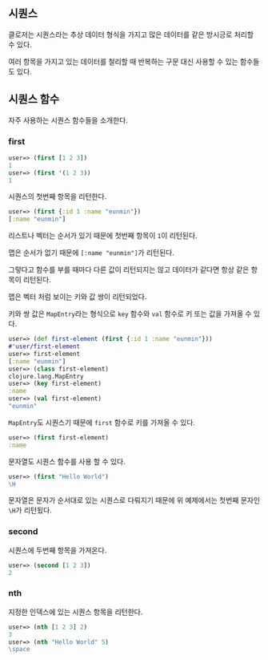 ## 시퀀스

클로저는 시퀀스라는 추상 데이터 형식을 가지고 많은 데이터를 같은 방시긍로 처리할 수 있다.

여러 항목을 가지고 있는 데이터를 철리할 때 반복하는 구문 대신 사용할 수 있는 함수들도 있다.



## 시퀀스 함수

자주 사용하는 시퀀스 함수들을 소개한다.

### first

```clojure
user=> (first [1 2 3])
1
user=> (first '(1 2 3))
1
```

시퀀스의 첫번째 항목을 리턴한다.

```clojure
user=> (first {:id 1 :name "eunmin"})
[:name "eunmin"]
```

리스트나 벡터는 순서가 있기 때문에 첫번째 항목이 `1`이 리턴된다.

맵은 순서가 없기 때문에 `[:name "eunmin"]`가 리턴된다.

그렇다고 함수를 부를 때마다 다른 값이 리턴되지는 않고 데이터가 같다면 항상 같은 항목이 리턴된다.

맵은 벡터 처럼 보이는 키와 값 쌍이 리턴되었다.

키와 쌍 값은 `MapEntry`라는 형식으로 `key` 함수와 `val` 함수로 키 또는 값을 가져올 수 있다.

```clojure
user=> (def first-element (first {:id 1 :name "eunmin"}))
#'user/first-element
user=> first-element
[:name "eunmin"]
user=> (class first-element)
clojure.lang.MapEntry
user=> (key first-element)
:name
user=> (val first-element)
"eunmin"
```

`MapEntry`도 시퀀스기 때문에 `first` 함수로 키를 가져올 수 있다.

```clojure
user=> (first first-element)
:name
```

문자열도 시퀀스 함수를 사용 할 수 있다.

```clojure
user=> (first "Hello World")
\H
```

문자열은 문자가 순서대로 있는 시퀀스로 다뤄지기 때문에 위 예제에서는 첫번째 문자인 `\H`가 리턴됬다.



### second

시퀀스에 두번째 항목을 가져온다.

```clojure
user=> (second [1 2 3])
2
```



### nth

지정한 인덱스에 있는 시퀀스 항목을 리턴한다.

```clojure
user=> (nth [1 2 3] 2)
3
user=> (nth "Hello World" 5)
\space
```



